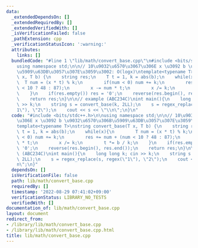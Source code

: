 ```yaml
---
data:
  _extendedDependsOn: []
  _extendedRequiredBy: []
  _extendedVerifiedWith: []
  _isVerificationFailed: false
  _pathExtension: cpp
  _verificationStatusIcon: ':warning:'
  attributes:
    links: []
  bundledCode: "#line 1 \"lib/math/convert_base.cpp\"\n#include <bits/stdc++.h>\n\n\
    using namespace std;\n\n// 10\u9032\u6570\u3067\u306E x \u3092 b \u9032\u6570\u306B\
    \u5909\u63DB\u3057\u307E\u3059\u3002: O(logx)\ntemplate<typename T>\nstring convert_base(T\
    \ x, T b) {\n    string res;\n    T t = 1, k = abs(b);\n    while(x){\n      \
    \  T num = (x * t) % k;\n        if(num < 0) num += k;\n        res += num + (num\
    \ < 10 ? 48 : 87);\n        x -= num * t;\n        x /= k;\n        t *= b / k;\n\
    \    }\n    if(res.empty()) res = '0';\n    reverse(res.begin(), res.end());\n\
    \    return res;\n}\n\n// example (ABC234C)\nint main(){\n    long long k; cin\
    \ >> k;\n    string s = convert_base(k, 2LL);\n    s = regex_replace(s, regex(\"\
    1\"), \"2\");\n    cout << s << \"\\n\";\n}\n"
  code: "#include <bits/stdc++.h>\n\nusing namespace std;\n\n// 10\u9032\u6570\u3067\
    \u306E x \u3092 b \u9032\u6570\u306B\u5909\u63DB\u3057\u307E\u3059\u3002: O(logx)\n\
    template<typename T>\nstring convert_base(T x, T b) {\n    string res;\n    T\
    \ t = 1, k = abs(b);\n    while(x){\n        T num = (x * t) % k;\n        if(num\
    \ < 0) num += k;\n        res += num + (num < 10 ? 48 : 87);\n        x -= num\
    \ * t;\n        x /= k;\n        t *= b / k;\n    }\n    if(res.empty()) res =\
    \ '0';\n    reverse(res.begin(), res.end());\n    return res;\n}\n\n// example\
    \ (ABC234C)\nint main(){\n    long long k; cin >> k;\n    string s = convert_base(k,\
    \ 2LL);\n    s = regex_replace(s, regex(\"1\"), \"2\");\n    cout << s << \"\\\
    n\";\n}"
  dependsOn: []
  isVerificationFile: false
  path: lib/math/convert_base.cpp
  requiredBy: []
  timestamp: '2022-08-29 07:41:02+09:00'
  verificationStatus: LIBRARY_NO_TESTS
  verifiedWith: []
documentation_of: lib/math/convert_base.cpp
layout: document
redirect_from:
- /library/lib/math/convert_base.cpp
- /library/lib/math/convert_base.cpp.html
title: lib/math/convert_base.cpp
---
```

